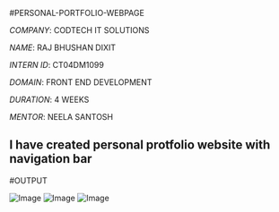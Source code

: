 #PERSONAL-PORTFOLIO-WEBPAGE

*COMPANY*: CODTECH IT SOLUTIONS

*NAME*: RAJ BHUSHAN DIXIT

*INTERN ID*: CT04DM1099

*DOMAIN*: FRONT END DEVELOPMENT

*DURATION*: 4 WEEKS

*MENTOR*: NEELA SANTOSH

## I have created personal protfolio website with navigation bar

#OUTPUT

![Image](https://github.com/user-attachments/assets/89ad59da-5f68-4858-9284-11351ad77e8a)
![Image](https://github.com/user-attachments/assets/0ef7f9e7-02d4-4045-8973-1f7b1c2c0945)
![Image](https://github.com/user-attachments/assets/2eacfe3b-980b-40f9-8eb5-c74d01fc1156)
